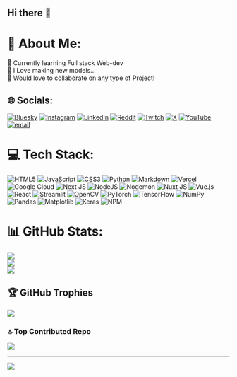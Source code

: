 ## Hi there 👋

# 💫 About Me:
🌱 Currently learning Full stack Web-dev<br>🚀 I Love making new models...<br>🤝 Would love to collaborate on any type of Project!


## 🌐 Socials:
[![Bluesky](https://img.shields.io/badge/bluesky-0285FF?style=for-the-badge&logo=bluesky&logoColor=%23FFFFFF)](https://bsky.app/profile/ruchir.bsky.social) [![Instagram](https://img.shields.io/badge/Instagram-%23E4405F.svg?logo=Instagram&logoColor=white)](https://instagram.com/ruxir-ig) [![LinkedIn](https://img.shields.io/badge/LinkedIn-%230077B5.svg?logo=linkedin&logoColor=white)](https://linkedin.com/in/ruchirkalokhe) [![Reddit](https://img.shields.io/badge/Reddit-%23FF4500.svg?logo=Reddit&logoColor=white)](https://reddit.com/user/_ruxir_) [![Twitch](https://img.shields.io/badge/Twitch-%239146FF.svg?logo=Twitch&logoColor=white)](https://twitch.tv/ruxir69) [![X](https://img.shields.io/badge/X-black.svg?logo=X&logoColor=white)](https://x.com/@ruchirkalokhe) [![YouTube](https://img.shields.io/badge/YouTube-%23FF0000.svg?logo=YouTube&logoColor=white)](https://youtube.com/@@ruxir_ig) [![email](https://img.shields.io/badge/Email-D14836?logo=gmail&logoColor=white)](mailto:ruchirkalokhe@gmail.com) 

# 💻 Tech Stack:
![HTML5](https://img.shields.io/badge/html5-%23E34F26.svg?style=for-the-badge&logo=html5&logoColor=white) ![JavaScript](https://img.shields.io/badge/javascript-%23323330.svg?style=for-the-badge&logo=javascript&logoColor=%23F7DF1E) ![CSS3](https://img.shields.io/badge/css3-%231572B6.svg?style=for-the-badge&logo=css3&logoColor=white) ![Python](https://img.shields.io/badge/python-3670A0?style=for-the-badge&logo=python&logoColor=ffdd54) ![Markdown](https://img.shields.io/badge/markdown-%23000000.svg?style=for-the-badge&logo=markdown&logoColor=white) ![Vercel](https://img.shields.io/badge/vercel-%23000000.svg?style=for-the-badge&logo=vercel&logoColor=white) ![Google Cloud](https://img.shields.io/badge/GoogleCloud-%234285F4.svg?style=for-the-badge&logo=google-cloud&logoColor=white) ![Next JS](https://img.shields.io/badge/Next-black?style=for-the-badge&logo=next.js&logoColor=white) ![NodeJS](https://img.shields.io/badge/node.js-6DA55F?style=for-the-badge&logo=node.js&logoColor=white) ![Nodemon](https://img.shields.io/badge/NODEMON-%23323330.svg?style=for-the-badge&logo=nodemon&logoColor=%BBDEAD) ![Nuxt JS](https://img.shields.io/badge/Nuxt-002E3B?style=for-the-badge&logo=nuxt.js&logoColor=#00DC82) ![Vue.js](https://img.shields.io/badge/vue.js-%2335495e.svg?style=for-the-badge&logo=vuedotjs&logoColor=%234FC08D) ![React](https://img.shields.io/badge/react-%2320232a.svg?style=for-the-badge&logo=react&logoColor=%2361DAFB) ![Streamlit](https://img.shields.io/badge/Streamlit-%23FE4B4B.svg?style=for-the-badge&logo=streamlit&logoColor=white) ![OpenCV](https://img.shields.io/badge/opencv-%23white.svg?style=for-the-badge&logo=opencv&logoColor=white) ![PyTorch](https://img.shields.io/badge/PyTorch-%23EE4C2C.svg?style=for-the-badge&logo=PyTorch&logoColor=white) ![TensorFlow](https://img.shields.io/badge/TensorFlow-%23FF6F00.svg?style=for-the-badge&logo=TensorFlow&logoColor=white) ![NumPy](https://img.shields.io/badge/numpy-%23013243.svg?style=for-the-badge&logo=numpy&logoColor=white) ![Pandas](https://img.shields.io/badge/pandas-%23150458.svg?style=for-the-badge&logo=pandas&logoColor=white) ![Matplotlib](https://img.shields.io/badge/Matplotlib-%23ffffff.svg?style=for-the-badge&logo=Matplotlib&logoColor=black) ![Keras](https://img.shields.io/badge/Keras-%23D00000.svg?style=for-the-badge&logo=Keras&logoColor=white) ![NPM](https://img.shields.io/badge/NPM-%23CB3837.svg?style=for-the-badge&logo=npm&logoColor=white)
# 📊 GitHub Stats:
![](https://github-readme-stats.vercel.app/api?username=ruxir-ig&theme=gruvbox&hide_border=false&include_all_commits=true&count_private=true)<br/>
![](https://nirzak-streak-stats.vercel.app/?user=ruxir-ig&theme=gruvbox&hide_border=false)<br/>
![](https://github-readme-stats.vercel.app/api/top-langs/?username=ruxir-ig&theme=gruvbox&hide_border=false&include_all_commits=true&count_private=true&layout=compact)

## 🏆 GitHub Trophies
![](https://github-profile-trophy.vercel.app/?username=ruxir-ig&theme=radical&no-frame=false&no-bg=true&margin-w=4)

### 🔝 Top Contributed Repo
![](https://github-contributor-stats.vercel.app/api?username=ruxir-ig&limit=5&theme=gruvbox&combine_all_yearly_contributions=true)

---
[![](https://visitcount.itsvg.in/api?id=ruxir-ig&icon=0&color=9)](https://visitcount.itsvg.in)

<!-- Proudly created with GPRM ( https://gprm.itsvg.in ) -->
